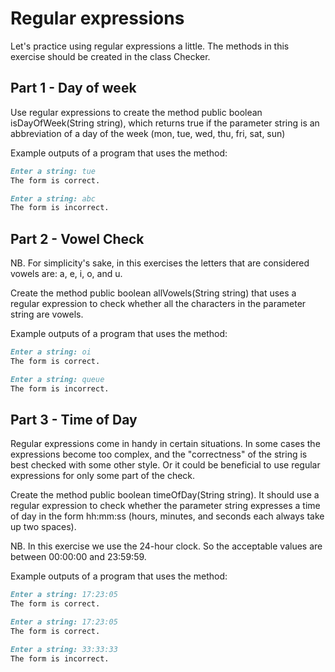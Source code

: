 
# Regular expressions

Let's practice using regular expressions a little. The methods in this exercise should be created in the class Checker.

## Part 1 - Day of week

Use regular expressions to create the method public boolean isDayOfWeek(String string), which returns true if the parameter string is an abbreviation of a day of the week (mon, tue, wed, thu, fri, sat, sun)

Example outputs of a program that uses the method:

```markdown
Enter a string: tue
The form is correct.
```

```markdown
Enter a string: abc
The form is incorrect.
```

## Part 2 - Vowel Check

NB. For simplicity's sake, in this exercises the letters that are considered vowels are: a, e, i, o, and u.

Create the method public boolean allVowels(String string) that uses a regular expression to check whether all the characters in the parameter string are vowels.

Example outputs of a program that uses the method:

```markdown
Enter a string: oi
The form is correct.
```

```markdown
Enter a string: queue
The form is incorrect.
```

## Part 3 - Time of Day

Regular expressions come in handy in certain situations. In some cases the expressions become too complex, and the "correctness" of the string is best checked with some other style. Or it could be beneficial to use regular expressions for only some part of the check.

Create the method public boolean timeOfDay(String string). It should use a regular expression to check whether the parameter string expresses a time of day in the form hh:mm:ss (hours, minutes, and seconds each always take up two spaces).

NB. In this exercise we use the 24-hour clock. So the acceptable values are between 00:00:00 and 23:59:59.

Example outputs of a program that uses the method:

```markdown
Enter a string: 17:23:05
The form is correct.
```

```markdown
Enter a string: 17:23:05
The form is correct.
```

```markdown
Enter a string: 33:33:33
The form is incorrect.
```
